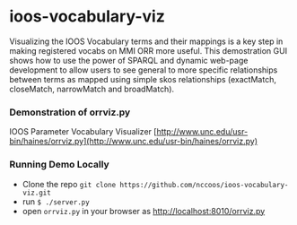 ioos-vocabulary-viz
===================

Visualizing the IOOS Vocabulary terms and their mappings is a key step in making registered vocabs on MMI ORR more useful. This demostration GUI shows how to use the power of SPARQL and dynamic web-page development to allow users to see general to more specific relationships between terms as mapped using simple skos relationships (exactMatch, closeMatch, narrowMatch and broadMatch).  

### Demonstration of orrviz.py

IOOS Parameter Vocabulary Visualizer [http://www.unc.edu/usr-bin/haines/orrviz.py](http://www.unc.edu/usr-bin/haines/orrviz.py)

### Running Demo Locally

* Clone the repo `git clone https://github.com/nccoos/ioos-vocabulary-viz.git`
* run `$ ./server.py` 
* open `orrviz.py` in your browser as [http://localhost:8010/orrviz.py](http://localhost:8010/orrviz.py)
